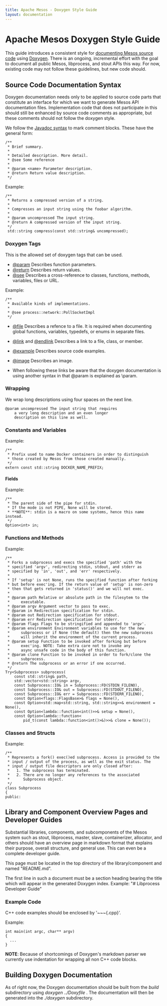 ```yaml
---
title: Apache Mesos - Doxygen Style Guide
layout: documentation
---
```


# Apache Mesos Doxygen Style Guide

This guide introduces a consistent style
for [documenting Mesos source code](http://mesos.apache.org/api/latest/c++)
using [Doxygen](http://www.doxygen.org).
There is an ongoing, incremental effort with the goal to document all public Mesos, libprocess, and stout APIs this way.
For now, existing code may not follow these guidelines, but new code should.


## Source Code Documentation Syntax

Doxygen documentation needs only to be applied to source code parts that
constitute an interface for which we want to generate Mesos API documentation
files. Implementation code that does not participate in this should still be
enhanced by source code comments as appropriate, but these comments should not follow the doxygen style.

We follow the [Javadoc syntax](http://en.wikipedia.org/wiki/Javadoc) to mark comment blocks.
These have the general form:


<!-- NOTE: In order to show the comments as part of the code blocks in
this we must use indentation instead of fenced code blocks (i.e.,
~~~{.cpp}) because doxygen will remove all of the comments and just
render the code. -->


    /**
     * Brief summary.
     *
     * Detailed description. More detail.
     * @see Some reference
     *
     * @param <name> Parameter description.
     * @return Return value description.
     */

Example:

    /**
     * Returns a compressed version of a string.
     *
     * Compresses an input string using the foobar algorithm.
     *
     * @param uncompressed The input string.
     * @return A compressed version of the input string.
     */
     std::string compress(const std::string& uncompressed);


### Doxygen Tags

This is the allowed set of doxygen tags that can be used.

 * [\@param](http://doxygen.org/manual/commands.html#cmdparam) Describes function parameters.
 * [\@return](http://doxygen.org/manual/commands.html#cmdreturn) Describes return values.
 * [\@see](http://doxygen.org/manual/commands.html#cmdsa) Describes a cross-reference to classes, functions, methods, variables, files or URL.

Example:

    /**
     * Available kinds of implementations.
     *
     * @see process::network::PollSocketImpl
     */

 * [\@file](http://doxygen.org/manual/commands.html#cmdfile) Describes a refence to a file. It is required when documenting global functions, variables, typedefs, or enums in separate files.
 * [\@link](http://doxygen.org/manual/commands.html#cmdlink) and [\@endlink](http://doxygen.org/manual/commands.html#cmdendlink) Describes a link to a file, class, or member.
 * [\@example](http://doxygen.org/manual/commands.html#cmdexample) Describes source code examples.
 * [\@image](http://doxygen.org/manual/commands.html#cmdimage) Describes an image.

 * When following these links be aware that the doxygen documentation is using another syntax in that \@param is explained as \\param.


### Wrapping

We wrap long descriptions using four spaces on the next line.

    @param uncompressed The input string that requires
        a very long description and an even longer
        description on this line as well.


### Constants and Variables

Example:

    /**
     * Prefix used to name Docker containers in order to distinguish
     * those created by Mesos from those created manually.
     */
    extern const std::string DOCKER_NAME_PREFIX;


#### Fields

Example:

    /**
     * The parent side of the pipe for stdin.
     * If the mode is not PIPE, None will be stored.
     * **NOTE**: stdin is a macro on some systems, hence this name instead.
     */
    Option<int> in;


### Functions and Methods

Example:

    /**
     * Forks a subprocess and execs the specified 'path' with the
     * specified 'argv', redirecting stdin, stdout, and stderr as
     * specified by 'in', 'out', and 'err' respectively.
     *
     * If 'setup' is not None, runs the specified function after forking
     * but before exec'ing. If the return value of 'setup' is non-zero
     * then that gets returned in 'status()' and we will not exec.
     *
     * @param path Relative or absolute path in the filesytem to the
     *     executable.
     * @param argv Argument vector to pass to exec.
     * @param in Redirection specification for stdin.
     * @param out Redirection specification for stdout.
     * @param err Redirection specification for stderr.
     * @param flags Flags to be stringified and appended to 'argv'.
     * @param environment Environment variables to use for the new
     *     subprocess or if None (the default) then the new subprocess
     *     will inherit the environment of the current process.
     * @param setup Function to be invoked after forking but before
     *     exec'ing. NOTE: Take extra care not to invoke any
     *     async unsafe code in the body of this function.
     * @param clone Function to be invoked in order to fork/clone the
     *     subprocess.
     * @return The subprocess or an error if one occurred.
     */
    Try<Subprocess> subprocess(
        const std::string& path,
        std::vector<std::string> argv,
        const Subprocess::IO& in = Subprocess::FD(STDIN_FILENO),
        const Subprocess::IO& out = Subprocess::FD(STDOUT_FILENO),
        const Subprocess::IO& err = Subprocess::FD(STDERR_FILENO),
        const Option<flags::FlagsBase>& flags = None(),
        const Option<std::map<std::string, std::string>>& environment = None(),
        const Option<lambda::function<int()>>& setup = None(),
        const Option<lambda::function<
            pid_t(const lambda::function<int()>&)>>& clone = None());


### Classes and Structs

Example:

    /**
     * Represents a fork() exec()ed subprocess. Access is provided to the
     * input / output of the process, as well as the exit status. The
     * input / output file descriptors are only closed after:
     *   1. The subprocess has terminated.
     *   2. There are no longer any references to the associated
     *      Subprocess object.
     */
    class Subprocess
    {
    public:


## Library and Component Overview Pages and Developer Guides

Substantial libraries, components, and subcomponents of the Mesos system such as
stout, libprocess, master, slave, containerizer, allocator, and others
should have an overview page in markdown format that explains their
purpose, overall structure, and general use. This can even be a complete developer guide.

This page must be located in the top directory of the library/component and named "README.md".

The first line in such a document must be a section heading bearing the title which will appear in the generated Doxygen index.
Example: "# Libprocess Developer Guide"

### Example Code

C++ code examples should be enclosed by '~~~{.cpp}'.

Example:

~~~{.cpp}
int main(int argc, char** argv)
{
  ...
}
~~~

**NOTE**: Because of shortcomings of Doxygen's markdown parser we currently use indentation for wrapping all non C++ code blocks.


## Building Doxygen Documentation

As of right now, the Doxygen documentation should be built from the *build* subdirectory using *doxygen ../Doxyfile* . The documentation will then be generated into the *./doxygen* subdirectory.
